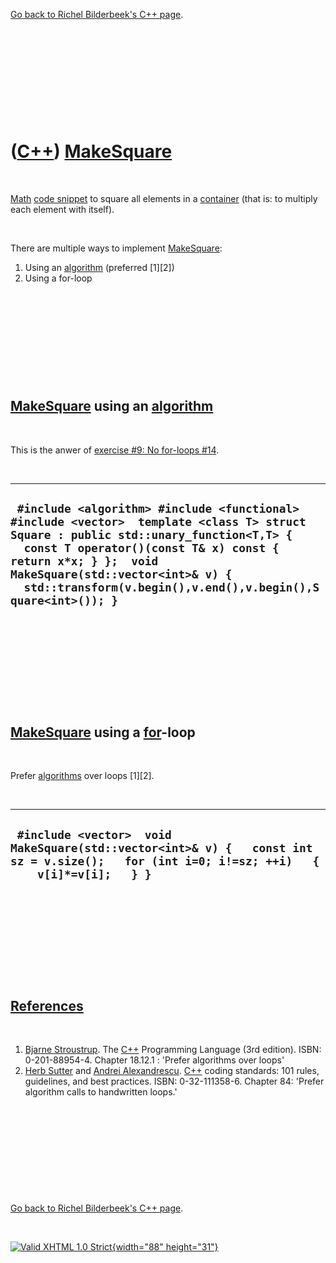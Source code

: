 

[Go back to Richel Bilderbeek's C++ page](Cpp.htm).

 

 

 

 

 

([C++](Cpp.htm)) [MakeSquare](CppMakeSquare.htm)
================================================

 

[Math](CppMath.htm) [code snippet](CppCodeSnippets.htm) to square all
elements in a [container](CppContainer.htm) (that is: to multiply each
element with itself).

 

There are multiple ways to implement [MakeSquare](CppMakeSquare.htm):

1.  Using an [algorithm](CppAlgorithm.htm) (preferred \[1\]\[2\])
2.  Using a for-loop

 

 

 

 

 

[MakeSquare](CppMakeSquare.htm) using an [algorithm](CppAlgorithm.htm)
----------------------------------------------------------------------

 

This is the anwer of [exercise \#9: No for-loops
\#14](CppExerciseNoForLoops.htm).

 

  --------------------------------------------------------------------------------------------------------------------------------------------------------------------------------------------------------------------------------------------------------------------------------------------------------
  ` #include <algorithm> #include <functional> #include <vector>  template <class T> struct Square : public std::unary_function<T,T> {   const T operator()(const T& x) const { return x*x; } };  void MakeSquare(std::vector<int>& v) {   std::transform(v.begin(),v.end(),v.begin(),Square<int>()); }`
  --------------------------------------------------------------------------------------------------------------------------------------------------------------------------------------------------------------------------------------------------------------------------------------------------------

 

 

 

 

 

[MakeSquare](CppMakeSquare.htm) using a **[for](CppFor.htm)**-loop
------------------------------------------------------------------

 

Prefer [algorithms](CppAlgorithm.htm) over loops \[1\]\[2\].

 

  -----------------------------------------------------------------------------------------------------------------------------------------------
  ` #include <vector>  void MakeSquare(std::vector<int>& v) {   const int sz = v.size();   for (int i=0; i!=sz; ++i)   {     v[i]*=v[i];   } }`
  -----------------------------------------------------------------------------------------------------------------------------------------------

 

 

 

 

 

[References](CppReferences.htm)
-------------------------------

 

1.  [Bjarne Stroustrup](CppBjarneStroustrup.htm). The [C++](Cpp.htm)
    Programming Language (3rd edition). ISBN: 0-201-88954-4. Chapter
    18.12.1 : 'Prefer algorithms over loops'
2.  [Herb Sutter](CppHerbSutter.htm) and [Andrei
    Alexandrescu](CppAndreiAlexandrescu.htm). [C++](Cpp.htm) coding
    standards: 101 rules, guidelines, and best practices.
    ISBN: 0-32-111358-6. Chapter 84: 'Prefer algorithm calls to
    handwritten loops.'

 

 

 

 

 

[Go back to Richel Bilderbeek's C++ page](Cpp.htm).



 

[![Valid XHTML 1.0 Strict](valid-xhtml10.png){width="88"
height="31"}](http://validator.w3.org/check?uri=referer)
